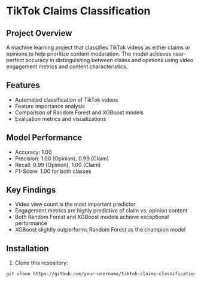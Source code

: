 # TikTok Claims Classification

## Project Overview
A machine learning project that classifies TikTok videos as either claims or opinions to help prioritize content moderation. The model achieves near-perfect accuracy in distinguishing between claims and opinions using video engagement metrics and content characteristics.

## Features
- Automated classification of TikTok videos
- Feature importance analysis
- Comparison of Random Forest and XGBoost models
- Evaluation metrics and visualizations

## Model Performance
- Accuracy: 1.00
- Precision: 1.00 (Opinion), 0.99 (Claim)
- Recall: 0.99 (Opinion), 1.00 (Claim)
- F1-Score: 1.00 for both classes

## Key Findings
- Video view count is the most important predictor
- Engagement metrics are highly predictive of claim vs. opinion content
- Both Random Forest and XGBoost models achieve exceptional performance
- XGBoost slightly outperforms Random Forest as the champion model

## Installation
1. Clone this repository:
```bash
git clone https://github.com/your-username/tiktok-claims-classification.git
